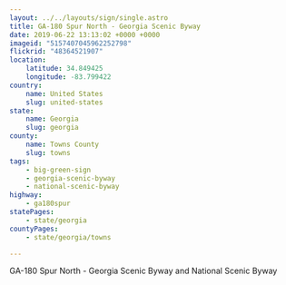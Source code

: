 ```yaml
---
layout: ../../layouts/sign/single.astro
title: GA-180 Spur North - Georgia Scenic Byway
date: 2019-06-22 13:13:02 +0000 +0000
imageid: "5157407045962252798"
flickrid: "48364521907"
location:
    latitude: 34.849425
    longitude: -83.799422
country:
    name: United States
    slug: united-states
state:
    name: Georgia
    slug: georgia
county:
    name: Towns County
    slug: towns
tags:
    - big-green-sign
    - georgia-scenic-byway
    - national-scenic-byway
highway:
    - ga180spur
statePages:
    - state/georgia
countyPages:
    - state/georgia/towns

---
```

GA-180 Spur North - Georgia Scenic Byway and National Scenic Byway